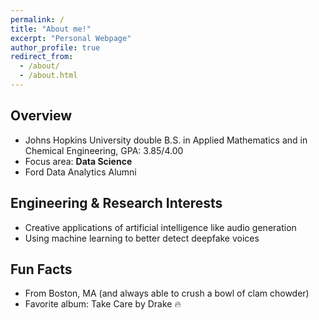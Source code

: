 ```yaml
---
permalink: /
title: "About me!"
excerpt: "Personal Webpage"
author_profile: true
redirect_from: 
  - /about/
  - /about.html
---
```


## Overview
- Johns Hopkins University double B.S. in Applied Mathematics and in Chemical Engineering, GPA: 3.85/4.00
- Focus area: **Data Science**
- Ford Data Analytics Alumni 


## Engineering & Research Interests
- Creative applications of artificial intelligence like audio generation
- Using machine learning to better detect deepfake voices

## Fun Facts
- From Boston, MA (and always able to crush a bowl of clam chowder)
- Favorite album: Take Care by Drake 🔥
